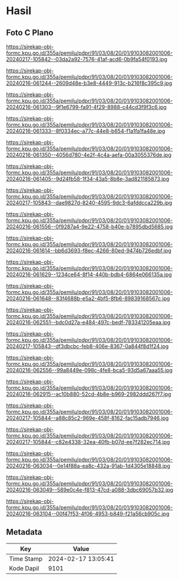 # Hasil

## Foto C Plano

https://sirekap-obj-formc.kpu.go.id/355a/pemilu/pdpr/91/03/08/20/01/9103082001006-20240217-105842--03da2a92-7576-41af-acd6-0b9fa54f0193.jpg

https://sirekap-obj-formc.kpu.go.id/355a/pemilu/pdpr/91/03/08/20/01/9103082001006-20240216-061244--2609d48e-b3e8-4449-913c-b216f8c395c9.jpg

https://sirekap-obj-formc.kpu.go.id/355a/pemilu/pdpr/91/03/08/20/01/9103082001006-20240216-061303--9f1e6799-fa91-4f29-8988-c44cd3f9f3c6.jpg

https://sirekap-obj-formc.kpu.go.id/355a/pemilu/pdpr/91/03/08/20/01/9103082001006-20240216-061333--8f0334ec-a77c-44e8-b654-f1a1fa1fa48e.jpg

https://sirekap-obj-formc.kpu.go.id/355a/pemilu/pdpr/91/03/08/20/01/9103082001006-20240216-061350--4056d780-4e2f-4c4a-aefa-00a3055376de.jpg

https://sirekap-obj-formc.kpu.go.id/355a/pemilu/pdpr/91/03/08/20/01/9103082001006-20240216-061405--9d24fb58-1f34-43a5-8b8e-3ad821185873.jpg

https://sirekap-obj-formc.kpu.go.id/355a/pemilu/pdpr/91/03/08/20/01/9103082001006-20240217-105843--dae9827d-8240-4595-9dc3-6afddcca229b.jpg

https://sirekap-obj-formc.kpu.go.id/355a/pemilu/pdpr/91/03/08/20/01/9103082001006-20240216-061556--0f9287a4-9e22-4758-b40e-b7895dbd5685.jpg

https://sirekap-obj-formc.kpu.go.id/355a/pemilu/pdpr/91/03/08/20/01/9103082001006-20240216-061614--bb6d3693-f8ec-4266-80ed-9474b726edbf.jpg

https://sirekap-obj-formc.kpu.go.id/355a/pemilu/pdpr/91/03/08/20/01/9103082001006-20240216-061629--1234ce64-8f14-440b-bdb4-6864e066135a.jpg

https://sirekap-obj-formc.kpu.go.id/355a/pemilu/pdpr/91/03/08/20/01/9103082001006-20240216-061648--83f4688b-e5a2-4bf5-8fb6-89839168567c.jpg

https://sirekap-obj-formc.kpu.go.id/355a/pemilu/pdpr/91/03/08/20/01/9103082001006-20240216-062551--bdc0d27a-e484-497c-bedf-783341205eaa.jpg

https://sirekap-obj-formc.kpu.go.id/355a/pemilu/pdpr/91/03/08/20/01/9103082001006-20240217-105843--df3dbcbc-feb8-406e-8367-0a844f8d1f24.jpg

https://sirekap-obj-formc.kpu.go.id/355a/pemilu/pdpr/91/03/08/20/01/9103082001006-20240216-062556--99a8449e-098c-4fe8-bca5-93d5a67aaa55.jpg

https://sirekap-obj-formc.kpu.go.id/355a/pemilu/pdpr/91/03/08/20/01/9103082001006-20240216-062915--ac10b880-52cd-4b8e-b969-2982ddd267f7.jpg

https://sirekap-obj-formc.kpu.go.id/355a/pemilu/pdpr/91/03/08/20/01/9103082001006-20240217-105844--a88c85c2-969e-458f-8162-fac15adb7946.jpg

https://sirekap-obj-formc.kpu.go.id/355a/pemilu/pdpr/91/03/08/20/01/9103082001006-20240217-105844--c82e4338-32ea-40fb-b07d-ee7f282ec714.jpg

https://sirekap-obj-formc.kpu.go.id/355a/pemilu/pdpr/91/03/08/20/01/9103082001006-20240216-063034--0e14f88a-ea8c-432a-91ab-1d4305e18848.jpg

https://sirekap-obj-formc.kpu.go.id/355a/pemilu/pdpr/91/03/08/20/01/9103082001006-20240216-063049--589e0c4e-f813-47cd-a088-3dbc69057b32.jpg

https://sirekap-obj-formc.kpu.go.id/355a/pemilu/pdpr/91/03/08/20/01/9103082001006-20240216-063104--00f47f53-4f06-4953-b849-f21a56cb905c.jpg


## Metadata

| Key        | Value               |
| ---------- | ------------------- |
| Time Stamp | 2024-02-17 13:05:41 |
| Kode Dapil | 9101                |




